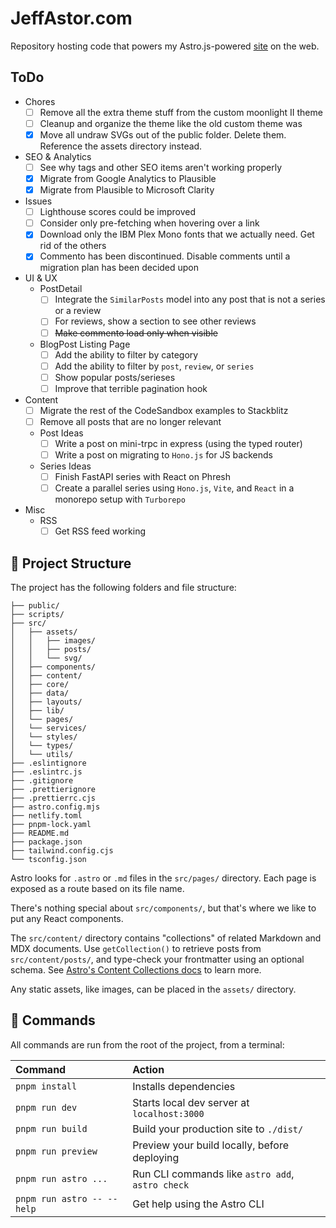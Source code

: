 # JeffAstor.com

Repository hosting code that powers my Astro.js-powered [site](https://jeffastor.com) on the web.

## ToDo

+ Chores
	+ [ ] Remove all the extra theme stuff from the custom moonlight II theme
	+ [ ] Cleanup and organize the theme like the old custom theme was
	+ [X] Move all undraw SVGs out of the public folder. Delete them. Reference the assets directory instead.
+ SEO & Analytics
	+ [ ] See why tags and other SEO items aren't working properly
	+ [X] Migrate from Google Analytics to Plausible
	+ [X] Migrate from Plausible to Microsoft Clarity
+ Issues
	+ [ ] Lighthouse scores could be improved
	+ [ ] Consider only pre-fetching when hovering over a link
	+ [X] Download only the IBM Plex Mono fonts that we actually need. Get rid of the others
	+ [X] Commento has been discontinued. Disable comments until a migration plan has been decided upon
+ UI & UX
	+ PostDetail
		+ [ ] Integrate the `SimilarPosts` model into any post that is not a series or a review
		+ [ ] For reviews, show a section to see other reviews
		+ [ ] ~~Make commento load only when visible~~
	+ BlogPost Listing Page
		+ [ ] Add the ability to filter by category
		+ [ ] Add the ability to filter by `post`, `review`, or `series`
		+ [ ] Show popular posts/serieses
		+ [ ] Improve that terrible pagination hook
+ Content
	+ [ ] Migrate the rest of the CodeSandbox examples to Stackblitz
	+ [ ] Remove all posts that are no longer relevant
	+ Post Ideas
		+ [ ] Write a post on mini-trpc in express (using the typed router)
		+ [ ] Write a post on migrating to `Hono.js` for JS backends
	+ Series Ideas
		+ [ ] Finish FastAPI series with React on Phresh
		+ [ ] Create a parallel series using `Hono.js`, `Vite`, and `React` in a monorepo setup with `Turborepo`
+ Misc
	+ RSS
		+ [ ] Get RSS feed working

## 🚀 Project Structure

The project has the following folders and file structure:

```
├── public/
├── scripts/
├── src/
│   ├── assets/
│   │   ├── images/
│   │   ├── posts/
│   │   └── svg/
│   ├── components/
│   ├── content/
│   ├── core/
│   ├── data/
│   ├── layouts/
│   ├── lib/
│   └── pages/
│   └── services/
│   └── styles/
│   └── types/
│   └── utils/
├── .eslintignore
├── .eslintrc.js
├── .gitignore
├── .prettierignore
├── .prettierrc.cjs
├── astro.config.mjs
├── netlify.toml
├── pnpm-lock.yaml
├── README.md
├── package.json
├── tailwind.config.cjs
└── tsconfig.json
```

Astro looks for `.astro` or `.md` files in the `src/pages/` directory. Each page is exposed as a route based on its file name.

There's nothing special about `src/components/`, but that's where we like to put any React components.

The `src/content/` directory contains "collections" of related Markdown and MDX documents. Use `getCollection()` to retrieve posts from `src/content/posts/`, and type-check your frontmatter using an optional schema. See [Astro's Content Collections docs](https://docs.astro.build/en/guides/content-collections/) to learn more.

Any static assets, like images, can be placed in the `assets/` directory.

## 🧞 Commands

All commands are run from the root of the project, from a terminal:

| Command                   | Action                                           |
| :------------------------ | :----------------------------------------------- |
| `pnpm install`             | Installs dependencies                            |
| `pnpm run dev`             | Starts local dev server at `localhost:3000`      |
| `pnpm run build`           | Build your production site to `./dist/`          |
| `pnpm run preview`         | Preview your build locally, before deploying     |
| `pnpm run astro ...`       | Run CLI commands like `astro add`, `astro check` |
| `pnpm run astro -- --help` | Get help using the Astro CLI                     |
